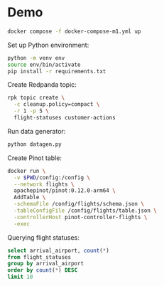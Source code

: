 # Demo

```bash
docker compose -f docker-compose-m1.yml up
```

Set up Python environment:

```bash
python -m venv env
source env/bin/activate
pip install -r requirements.txt
```

Create Redpanda topic:

```bash
rpk topic create \
  -c cleanup.policy=compact \
  -r 1 -p 5 \
  flight-statuses customer-actions
```

Run data generator:

```bash
python datagen.py
```

Create Pinot table:

```bash
docker run \
  -v $PWD/config:/config \
  --network flights \
  apachepinot/pinot:0.12.0-arm64 \
  AddTable \
  -schemaFile /config/flights/schema.json \
  -tableConfigFile /config/flights/table.json \
  -controllerHost pinot-controller-flights \
  -exec
```

Querying flight statuses:

```sql
select arrival_airport, count(*)
from flight_statuses 
group by arrival_airport
order by count(*) DESC
limit 10
```